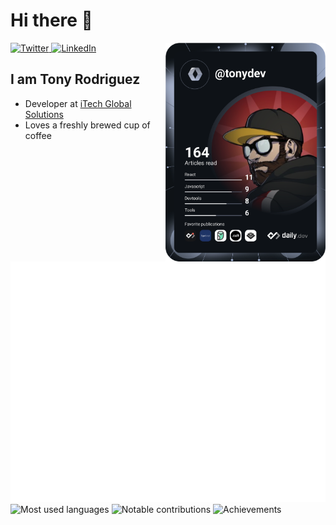 # Hi there 👋

<div align="left">
  <a href="https://twitter.com/tonydev_">
    <img
      src="https://img.shields.io/twitter/follow/tonydev_?label=Twitter&logo=twitter&style=flat-square&color=1da1f2&logoColor=ffffff"
      alt="Twitter"
    />
  </a>
  <a href="https://www.linkedin.com/in/tonyrodz/">
    <img
      src="https://img.shields.io/static/v1?logo=linkedin&style=flat-square&color=0072b1&label=LinkedIn&message=%E2%98%86"
      alt="LinkedIn"
    />
  </a>

  <a href="https://api.daily.dev/get?r=tonydev" target="_blank">
    <img
      width="256"
      align="right"
      src="https://raw.githubusercontent.com/tony3fk/tony3fk/devcard/devcard.svg"
    />
  </a>
</div>

## I am Tony Rodriguez

- Developer at [iTech Global Solutions](https://itechglobal.solutions/)
- Loves a freshly brewed cup of coffee

![Metrics](https://raw.githubusercontent.com/tony3fk/tony3fk/github-metrics/github-metrics.svg)
![Most used languages](https://raw.githubusercontent.com/tony3fk/tony3fk/github-metrics/language.svg)
![Notable contributions](https://raw.githubusercontent.com/tony3fk/tony3fk/github-metrics/notable.svg)
![Achievements](https://raw.githubusercontent.com/tony3fk/tony3fk/github-metrics/achievements.svg)






<!--### I'm Tony. I'm a Web Developer.
<hr>

- 🔭 MERN stack dev.
- Actually working in a GitLab project.

<hr>
<div>
  

   <a href="https://www.linkedin.com/in/tonyrodz/" rel="nofollow">
    <img src="https://upload.wikimedia.org/wikipedia/commons/c/ca/LinkedIn_logo_initials.png" alt="Linkedin" title="Linkedin" style="width:23%;">
  </a>
  <img src="https://i.pinimg.com/originals/21/11/61/21116158daaeb1459b4ec0758505e1ad.gif" alt="Girl in a jacket" width="300" height="230">

  <a href="https://www.instagram.com/t0nydev_/" rel="nofollow">
    <img src="https://elmorotavern.com/wp-content/uploads/2014/06/instagram-icon-32x32-1.png" alt="Instagram" title="Instagram" style="width:50;">
  </a> 
</div>-->


<!--
**tony3fk/tony3fk** is a ✨ _special_ ✨ repository because its `README.md` (this file) appears on your GitHub profile.

Here are some ideas to get you started:


- 👯 I’m looking to collaborate on designers || other programmers.
- 📫 How to reach me: 
- 🤔 I’m looking for help with ...
- 💬 Ask me about ...
- 😄 Pronouns: ...
- ⚡ Fun fact: ...
-->



